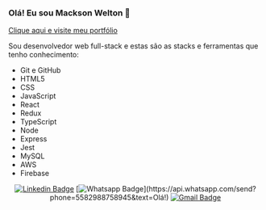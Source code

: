 ### Olá! Eu sou Mackson Welton 👋

[Clique aqui e visite meu portfólio](https://macksonwelton.vercel.app)

Sou desenvolvedor web full-stack e estas são as stacks e ferramentas que tenho conhecimento:

- Git e GitHub
- HTML5
- CSS
- JavaScript
- React
- Redux
- TypeScript
- Node
- Express
- Jest
- MySQL
- AWS
- Firebase

<div align="center">

[![Linkedin Badge](https://img.shields.io/badge/-LinkedIn-blue?style=flat-square&logo=Linkedin&logoColor=white&link=https://www.linkedin.com/in/macksonwelton)](https://www.linkedin.com/in/macksonwelton)
[![Whatsapp Badge](https://img.shields.io/badge/-Whatsapp-4CA143?style=flat-square&labelColor=4CA143&logo=whatsapp&logoColor=white&link=https://api.whatsapp.com/send?phone=5582988758945&text=Olá!)](https://api.whatsapp.com/send?phone=5582988758945&text=Olá!)
[![Gmail Badge](https://img.shields.io/badge/-Gmail-c14438?style=flat-square&logo=Gmail&logoColor=white&link=mailto:mackson.weltonm@gmail.com)](mailto:mackson.welton@gmail.com)

</div>

